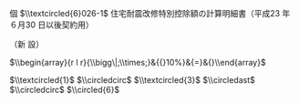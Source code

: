 個 $\\textcircled{6}026-1$ 住宅耐震改修特別控除額の計算明細書（平成23 年６月30 日以後契約用）

（新 設）

$\\begin{array}{r l r}{\\bigg\|;\\times;}&{{}10%}&{=}&{}\\end{array}$

$\\textcircled{1}$ $\\circledcirc$ $\\textcircled{3}$ $\\circledast$ $\\circledcirc$ $\\circled{6}$